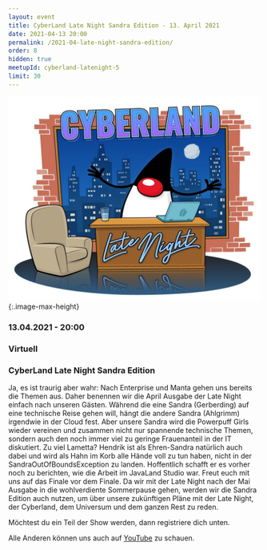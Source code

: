 ```yaml
---
layout: event
title: CyberLand Late Night Sandra Edition - 13. April 2021
date: 2021-04-13 20:00
permalink: /2021-04-late-night-sandra-edition/
order: 8
hidden: true
meetupId: cyberland-latenight-5
limit: 30
---
```


![Logo](/assets/logo/cyberland-Late-Night.jpg){:.image-max-height}

### <i class="fas fa-lg fa-calendar"></i> 13.04.2021 - 20:00

### <i class="fas fa-lg fa-globe"></i> Virtuell

### <i class="fas fa-lg fa-tv"></i> CyberLand Late Night Sandra Edition

Ja, es ist traurig aber wahr: Nach Enterprise und Manta gehen uns
bereits die Themen aus. Daher benennen wir die April Ausgabe der Late
Night einfach nach unseren Gästen. Während die eine Sandra (Gerberding) auf eine
technische Reise gehen will, hängt die andere Sandra (Ahlgrimm) irgendwie in der
Cloud fest. Aber unsere Sandra wird die Powerpuff Girls wieder vereinen
und zusammen nicht nur spannende technische Themen, sondern auch den
noch immer viel zu geringe Frauenanteil in der IT diskutiert. Zu viel
Lametta? Hendrik ist als Ehren-Sandra natürlich auch dabei und wird als
Hahn im Korb alle Hände voll zu tun haben, nicht in der
SandraOutOfBoundsException zu landen. Hoffentlich schafft er es vorher
noch zu berichten, wie die Arbeit im JavaLand Studio war.
Freut euch mit uns auf das Finale vor dem Finale. Da wir mit der Late
Night nach der Mai Ausgabe in die wohlverdiente Sommerpause gehen,
werden wir die Sandra Edition auch nutzen, um über unsere zukünftigen
Pläne mit der Late Night, der Cyberland, dem Universum und dem ganzen
Rest zu reden.

Möchtest du ein Teil der Show werden, dann registriere dich unten.

Alle Anderen können uns auch auf [YouTube](https://youtu.be/UKB2Zjzu-4g) zu schauen.
